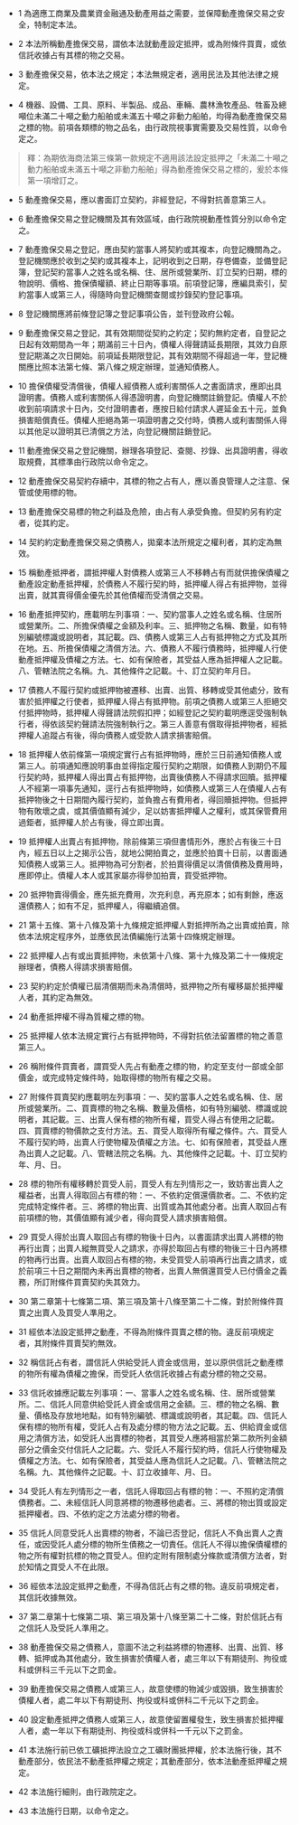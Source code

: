 * 1 為適應工商業及農業資金融通及動產用益之需要，並保障動產擔保交易之安全，特制定本法。

* 2 本法所稱動產擔保交易，謂依本法就動產設定抵押，或為附條件買賣，或依信託收據占有其標的物之交易。

* 3 動產擔保交易，依本法之規定；本法無規定者，適用民法及其他法律之規定。

* 4 機器、設備、工具、原料、半製品、成品、車輛、農林漁牧產品、牲畜及總噸位未滿二十噸之動力船舶或未滿五十噸之非動力船舶，均得為動產擔保交易之標的物。前項各類標的物之品名，由行政院視事實需要及交易性質，以命令定之。

> 釋：為期依海商法第三條第一款規定不適用該法設定抵押之「未滿二十噸之動力船舶或未滿五十噸之非動力船舶」得為動產擔保交易之標的，爰於本條第一項增訂之。

* 5 動產擔保交易，應以書面訂立契約，非經登記，不得對抗善意第三人。

* 6 動產擔保交易之登記機關及其有效區域，由行政院視動產性質分別以命令定之。

* 7 動產擔保交易之登記，應由契約當事人將契約或其複本，向登記機關為之。登記機關應於收到之契約或其複本上，記明收到之日期，存卷備查，並備登記簿，登記契約當事人之姓名或名稱、住、居所或營業所、訂立契約日期，標的物說明、價格、擔保債權額、終止日期等事項。前項登記簿，應編具索引，契約當事人或第三人，得隨時向登記機關查閱或抄錄契約登記事項。

* 8 登記機關應將前條登記簿之登記事項公告，並刊登政府公報。

* 9 動產擔保交易之登記，其有效期間從契約之約定；契約無約定者，自登記之日起有效期間為一年；期滿前三十日內，債權人得聲請延長期限，其效力自原登記期滿之次日開始。前項延長期限登記，其有效期間不得超過一年，登記機關應比照本法第七條、第八條之規定辦理，並通知債務人。

* 10 擔保債權受清償後，債權人經債務人或利害關係人之書面請求，應即出具證明書。債務人或利害關係人得憑證明書，向登記機關註銷登記。債權人不於收到前項請求十日內，交付證明書者，應按日給付請求人遲延金五十元，並負損害賠償責任。債權人拒絕為第一項證明書之交付時，債務人或利害關係人得以其他足以證明其已清償之方法，向登記機關註銷登記。

* 11 動產擔保交易之登記機關，辦理各項登記、查閱、抄錄、出具證明書，得收取規費，其標準由行政院以命令定之。

* 12 動產擔保交易契約存續中，其標的物之占有人，應以善良管理人之注意、保管或使用標的物。

* 13 動產擔保交易標的物之利益及危險，由占有人承受負擔。但契約另有約定者，從其約定。

* 14 契約約定動產擔保交易之債務人，拋棄本法所規定之權利者，其約定為無效。

* 15 稱動產抵押者，謂抵押權人對債務人或第三人不移轉占有而就供擔保債權之動產設定動產抵押權，於債務人不履行契約時，抵押權人得占有抵押物，並得出賣，就其賣得價金優先於其他債權而受清償之交易。

* 16 動產抵押契約，應載明左列事項：一、契約當事人之姓名或名稱、住居所或營業所。二、所擔保債權之金額及利率。三、抵押物之名稱、數量，如有特別編號標識或說明者，其記載。四、債務人或第三人占有抵押物之方式及其所在地。五、所擔保債權之清償方法。六、債務人不履行債務時，抵押權人行使動產抵押權及債權之方法。七、如有保險者，其受益人應為抵押權人之記載。八、管轄法院之名稱。九、其他條件之記載。十、訂立契約年月日。

* 17 債務人不履行契約或抵押物被遷移、出賣、出質、移轉或受其他處分，致有害於抵押權之行使者，抵押權人得占有抵押物。前項之債務人或第三人拒絕交付抵押物時，抵押權人得聲請法院假扣押；如經登記之契約載明應逕受強制執行者，得依該契約聲請法院強制執行之。第三人善意有償取得抵押物者，經抵押權人追蹤占有後，得向債務人或受款人請求損害賠償。

* 18 抵押權人依前條第一項規定實行占有抵押物時，應於三日前通知債務人或第三人。前項通知應說明事由並得指定履行契約之期限，如債務人到期仍不履行契約時，抵押權人得出賣占有抵押物，出賣後債務人不得請求回贖。抵押權人不經第一項事先通知，逕行占有抵押物時，如債務人或第三人在債權人占有抵押物後之十日期間內履行契約，並負擔占有費用者，得回贖抵押物。但抵押物有敗壞之虞，或其價值顯有減少，足以妨害抵押權人之權利，或其保管費用過鉅者，抵押權人於占有後，得立即出賣。

* 19 抵押權人出賣占有抵押物，除前條第三項但書情形外，應於占有後三十日內，經五日以上之揭示公告，就地公開拍賣之，並應於拍賣十日前，以書面通知債務人或第三人。抵押物為可分割者，於拍賣得價足以清償債務及費用時，應即停止。債權人本人或其家屬亦得參加拍賣，買受抵押物。

* 20 抵押物賣得價金，應先抵充費用，次充利息，再充原本；如有剩餘，應返還債務人；如有不足，抵押權人，得繼續追償。

* 21 第十五條、第十八條及第十九條規定抵押權人對抵押所為之出賣或拍賣，除依本法規定程序外，並應依民法債編施行法第十四條規定辦理。

* 22 抵押權人占有或出賣抵押物，未依第十八條、第十九條及第二十一條規定辦理者，債務人得請求損害賠償。

* 23 契約約定於債權已屆清償期而未為清償時，抵押物之所有權移屬於抵押權人者，其約定為無效。

* 24 動產抵押權不得為質權之標的物。

* 25 抵押權人依本法規定實行占有抵押物時，不得對抗依法留置標的物之善意第三人。

* 26 稱附條件買賣者，謂買受人先占有動產之標的物，約定至支付一部或全部價金，或完成特定條件時，始取得標的物所有權之交易。

* 27 附條件買賣契約應載明左列事項：一、契約當事人之姓名或名稱、住、居所或營業所。二、買賣標的物之名稱、數量及價格，如有特別編號、標識或說明者，其記載。三、出賣人保有標的物所有權，買受人得占有使用之記載。四、買賣標的物價款之支付方法。五、買受人取得所有權之條件。六、買受人不履行契約時，出賣人行使物權及債權之方法。七、如有保險者，其受益人應為出賣人之記載。八、管轄法院之名稱。九、其他條件之記載。十、訂立契約年、月、日。

* 28 標的物所有權移轉於買受人前，買受人有左列情形之一，致妨害出賣人之權益者，出賣人得取回占有標的物：一、不依約定償還價款者。二、不依約定完成特定條件者。三、將標的物出賣、出質或為其他處分者。出賣人取回占有前項標的物，其價值顯有減少者，得向買受人請求損害賠償。

* 29 買受人得於出賣人取回占有標的物後十日內，以書面請求出賣人將標的物再行出賣；出賣人縱無買受人之請求，亦得於取回占有標的物後三十日內將標的物再行出賣。出賣人取回占有標的物，未受買受人前項再行出賣之請求，或於前項三十日之期間內未再出賣標的物者，出賣人無償還買受人已付價金之義務，所訂附條件買賣契約失其效力。

* 30 第二章第十七條第二項、第三項及第十八條至第二十二條，對於附條件買賣之出賣人及買受人準用之。

* 31 經依本法設定抵押之動產，不得為附條件買賣之標的物。違反前項規定者，其附條件買賣契約無效。

* 32 稱信託占有者，謂信託人供給受託人資金或信用，並以原供信託之動產標的物所有權為債權之擔保，而受託人依信託收據占有處分標的物之交易。

* 33 信託收據應記載左列事項：一、當事人之姓名或名稱、住、居所或營業所。二、信託人同意供給受託人資金或信用之金額。三、標的物之名稱、數量、價格及存放地地點，如有特別編號、標識或說明者，其記載。四、信託人保有標的物所有權，受託人占有及處分標的物方法之記載。五、供給資金或信用之清償方法，如受託人出賣標的物者，其買受人應將相當於第二款所列金額部分之價金交付信託人之記載。六、受託人不履行契約時，信託人行使物權及債權之方法。七、如有保險者，其受益人應為信託人之記載。八、管轄法院之名稱。九、其他條件之記載。十、訂立收據年、月、日。

* 34 受託人有左列情形之一者，信託人得取回占有標的物：一、不照約定清償債務者。二、未經信託人同意將標的物遷移他處者。三、將標的物出質或設定抵押權者。四、不依約定之方法處分標的物者。

* 35 信託人同意受託人出賣標的物者，不論已否登記，信託人不負出賣人之責任，或因受託人處分標的物所生債務之一切責任。信託人不得以擔保債權標的物之所有權對抗標的物之買受人。但約定附有限制處分條款或清償方法者，對於知情之買受人不在此限。

* 36 經依本法設定抵押之動產，不得為信託占有之標的物。違反前項規定者，其信託收據無效。

* 37 第二章第十七條第二項、第三項及第十八條至第二十二條，對於信託占有之信託人及受託人準用之。

* 38 動產擔保交易之債務人，意圖不法之利益將標的物遷移、出賣、出質、移轉、抵押或為其他處分，致生損害於債權人者，處三年以下有期徒刑、拘役或科或併科三千元以下之罰金。

* 39 動產擔保交易之債務人或第三人，故意使標的物減少或毀損，致生損害於債權人者，處二年以下有期徒刑、拘役或科或併科二千元以下之罰金。

* 40 設定動產抵押之債務人或第三人，故意使留置權發生，致生損害於抵押權人者，處一年以下有期徒刑、拘役或科或併科一千元以下之罰金。

* 41 本法施行前已依工礦抵押法設立之工礦財團抵押權，於本法施行後，其不動產部分，依民法不動產抵押權之規定；其動產部分，依本法動產抵押權之規定。

* 42 本法施行細則，由行政院定之。

* 43 本法施行日期，以命令定之。


